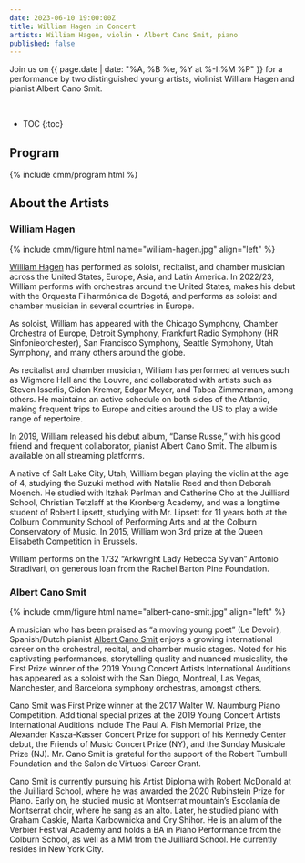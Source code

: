 ```yaml
---
date: 2023-06-10 19:00:00Z
title: William Hagen in Concert
artists: William Hagen, violin ∙ Albert Cano Smit, piano
published: false
---
```


Join us on {{ page.date | date: "%A, %B %e, %Y at %-I:%M %P" }} for a performance by
two distinguished young artists, violinist William Hagen and pianist Albert Cano Smit.

<br>

* TOC
{:toc}

## Program

{% include cmm/program.html %}

## About the Artists

### William Hagen

{% include cmm/figure.html name="william-hagen.jpg" align="left" %}

[William Hagen](https://www.williamhagen.com) has performed as soloist, recitalist, and
chamber musician across the United States, Europe, Asia, and Latin America. In 2022/23,
William performs with orchestras around the United States, makes his debut with the Orquesta
Filharmónica de Bogotá, and performs as soloist and chamber musician in several countries in
Europe.

As soloist, William has appeared with the Chicago Symphony, Chamber Orchestra of Europe,
Detroit Symphony, Frankfurt Radio Symphony (HR Sinfonieorchester), San Francisco Symphony,
Seattle Symphony, Utah Symphony, and many others around the globe.

As recitalist and chamber musician, William has performed at venues such as Wigmore Hall and
the Louvre, and collaborated with artists such as Steven Isserlis, Gidon Kremer, Edgar
Meyer, and Tabea Zimmerman, among others. He maintains an active schedule on both sides of
the Atlantic, making frequent trips to Europe and cities around the US to play a wide range
of repertoire.

In 2019, William released his debut album, “Danse Russe,” with his good friend and frequent
collaborator, pianist Albert Cano Smit. The album is available on all streaming platforms.

A native of Salt Lake City, Utah, William began playing the violin at the age of 4, studying
the Suzuki method with Natalie Reed and then Deborah Moench. He studied with Itzhak Perlman
and Catherine Cho at the Juilliard School, Christian Tetzlaff at the Kronberg Academy, and
was a longtime student of Robert Lipsett, studying with Mr. Lipsett for 11 years both at the
Colburn Community School of Performing Arts and at the Colburn Conservatory of Music. In
2015, William won 3rd prize at the Queen Elisabeth Competition in Brussels.

William performs on the 1732 “Arkwright Lady Rebecca Sylvan” Antonio Stradivari, on generous
loan from the Rachel Barton Pine Foundation.

### Albert Cano Smit

{% include cmm/figure.html name="albert-cano-smit.jpg" align="left" %}

A musician who has been praised as “a moving young poet” (Le Devoir), Spanish/Dutch pianist
[Albert Cano Smit](https://www.albertcanosmit.com) enjoys a growing international career on
the orchestral, recital, and chamber music stages. Noted for his captivating performances,
storytelling quality and nuanced musicality, the First Prize winner of the 2019 Young
Concert Artists International Auditions has appeared as a soloist with the San Diego,
Montreal, Las Vegas, Manchester, and Barcelona symphony orchestras, amongst others.

Cano Smit was First Prize winner at the 2017 Walter W. Naumburg Piano Competition.
Additional special prizes at the 2019 Young Concert Artists International Auditions include
The Paul A. Fish Memorial Prize, the Alexander Kasza-Kasser Concert Prize for support of his
Kennedy Center debut, the Friends of Music Concert Prize (NY), and the Sunday Musicale Prize
(NJ).  Mr. Cano Smit is grateful for the support of the Robert Turnbull Foundation and the
Salon de Virtuosi Career Grant.

Cano Smit is currently pursuing his Artist Diploma with Robert McDonald at the Juilliard
School, where he was awarded the 2020 Rubinstein Prize for Piano. Early on, he studied music
at Montserrat mountain’s Escolanía de Montserrat choir, where he sang as an alto. Later, he
studied piano with Graham Caskie, Marta Karbownicka and Ory Shihor. He is an alum of the
Verbier Festival Academy and holds a BA in Piano Performance from the Colburn School, as
well as a MM from the Juilliard School. He currently resides in New York City.


